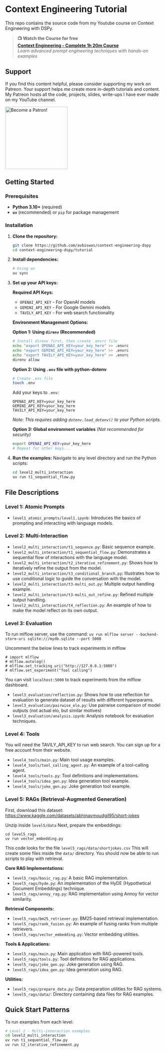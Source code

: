 # Context Engineering Tutorial

This repo contains the source code from my Youtube course on Context Engineering with DSPy.

> **📺 Watch the Course for free**  
> **[Context Engineering - Complete 1h 20m Course](https://youtu.be/5Bym0ffALaU?si=gOLDiT-IVE7CxRwX)**  
> *Learn advanced prompt engineering techniques with hands-on examples*

## Support

If you find this content helpful, please consider supporting my work on Patreon. Your support helps me create more in-depth tutorials and content. My Patreon hosts all the code, projects, slides, write-ups I have ever made on my YouTube channel. 

[<img src="https://c5.patreon.com/external/logo/become_a_patron_button.png" alt="Become a Patron!" width="200">](https://www.patreon.com/NeuralBreakdownwithAVB)

## Getting Started

### Prerequisites

-   **Python 3.10+** (required)
-   **`uv`** (recommended) or `pip` for package management

### Installation

1.  **Clone the repository:**
    ```bash
    git clone https://github.com/avbiswas/context-engineering-dspy
    cd context-engineering-dspy/tutorial
    ```

2.  **Install dependencies:**
    ```bash
    # Using uv
    uv sync
    ```

3.  **Set up your API keys:**
    
    **Required API Keys:**
    - `OPENAI_API_KEY` - For OpenAI models
    - `GEMINI_API_KEY` - For Google Gemini models  
    - `TAVILY_API_KEY` - For web search functionality
    
    **Environment Management Options:**
    
    **Option 1: Using `direnv` (Recommended)**
    ```bash
    # Install direnv first, then create .envrc file
    echo "export OPENAI_API_KEY=your_key_here" >> .envrc
    echo "export GEMINI_API_KEY=your_key_here" >> .envrc
    echo "export TAVILY_API_KEY=your_key_here" >> .envrc
    direnv allow
    ```
    
    **Option 2: Using `.env` file with python-dotenv**
    ```bash
    # Create .env file
    touch .env
    ```
    Add your keys to `.env`:
    ```env
    OPENAI_API_KEY=your_key_here
    GEMINI_API_KEY=your_key_here
    TAVILY_API_KEY=your_key_here
    ```
    *Note: This requires adding `dotenv.load_dotenv()` to your Python scripts.*
    
    **Option 3: Global environment variables** *(Not recommended for security)*
    ```bash
    export OPENAI_API_KEY=your_key_here
    # Repeat for other keys...
    ```

4.  **Run the examples:**
    Navigate to any level directory and run the Python scripts:
    ```bash
    cd level2_multi_interaction
    uv run t1_sequential_flow.py
    ```

## File Descriptions

### Level 1: Atomic Prompts

-   `level1_atomic_prompts/level1.ipynb`: Introduces the basics of prompting and interacting with language models.

### Level 2: Multi-Interaction

-   `level2_multi_interaction/t1_sequence.py`: Basic sequence example.
-   `level2_multi_interaction/t1_sequential_flow.py`: Demonstrates a sequential flow of interactions with the language model.
-   `level2_multi_interaction/t2_iterative_refinement.py`: Shows how to iteratively refine the output from the model.
-   `level2_multi_interaction/t3_conditional_branch.py`: Illustrates how to use conditional logic to guide the conversation with the model.
-   `level2_multi_interaction/t3-multi_out.py`: Multiple output handling example.
-   `level2_multi_interaction/t3-multi_out_refine.py`: Refined multiple output handling.
-   `level2_multi_interaction/t4_reflection.py`: An example of how to make the model reflect on its own output.

### Level 3: Evaluation

To run mlflow server, use the command:
`uv run mlflow server --backend-store-uri sqlite:///mydb.sqlite --port 5000`

Uncomment the below lines to track experiments in mlflow

```
# import mlflow
# mlflow.autolog()
# mlflow.set_tracking_uri("http://127.0.0.1:5000")
# mlflow.set_experiment("Tool calling")
```
You can visit `localhost:5000` to track experiments from the mlflow dashboard.

-   `level3_evaluation/reflection.py`: Shows how to use reflection for evaluation to generate dataset of results with different hyperparams.
-   `level3_evaluation/pairwise_elo.py`: Use pairwise comparison of model outputs (not actual elo, but similar motives)
-   `level3_evaluation/analysis.ipynb`: Analysis notebook for evaluation techniques.

### Level 4: Tools

You will need the TAVILY_API_KEY to run web search. You can sign up for a free account from their website.

-   `level4_tools/main.py`: Main tool usage examples.
-   `level4_tools/tool_calling_agent.py`: An example of a tool-calling agent.
-   `level4_tools/tools.py`: Tool definitions and implementations.
-   `level4_tools/idea_gen.py`: Idea generation tool example.
-   `level4_tools/joke_gen.py`: Joke generation tool example.

### Level 5: RAGs (Retrieval-Augmented Generation)

First, download this dataset:
https://www.kaggle.com/datasets/abhinavmoudgil95/short-jokes

Unzip inside `level5/data`
Next, prepare the embeddings:
```
cd level5_rags
uv run vector_embedding.py
```

This code looks for the file `level5_rags/data/shortjokes.csv`
This will create some files inside the `data/` directory. You should now be able to run scripts to play with retrieval.

**Core RAG Implementations:**
-   `level5_rags/basic_rag.py`: A basic RAG implementation.
-   `level5_rags/hyde.py`: An implementation of the HyDE (Hypothetical Document Embeddings) technique.
-   `level5_rags/annoy_rag.py`: RAG implementation using Annoy for vector similarity.

**Retrieval Components:**
-   `level5_rags/bm25_retriever.py`: BM25-based retrieval implementation.
-   `level5_rags/rank_fusion.py`: An example of fusing ranks from multiple retrievers.
-   `level5_rags/vector_embedding.py`: Vector embedding utilities.

**Tools & Applications:**
-   `level5_rags/main.py`: Main application with RAG-powered tools.
-   `level5_rags/tools.py`: Tool definitions for RAG applications.
-   `level5_rags/joke_gen.py`: Joke generation using RAG.
-   `level5_rags/idea_gen.py`: Idea generation using RAG.

**Utilities:**
-   `level5_rags/prepare_data.py`: Data preparation utilities for RAG systems.
-   `level5_rags/data/`: Directory containing data files for RAG examples.


## Quick Start Patterns

To run examples from each level:

```bash
# Level 2 - Multi-interaction examples
cd level2_multi_interaction
uv run t1_sequential_flow.py
uv run t2_iterative_refinement.py
```
